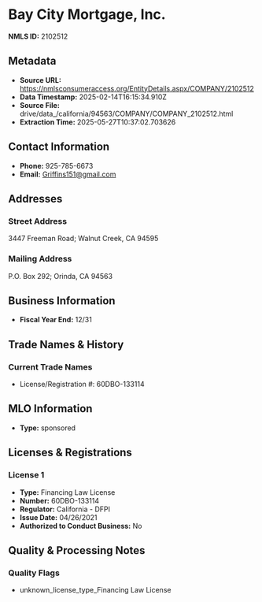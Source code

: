 # Bay City Mortgage, Inc.

**NMLS ID:** 2102512

## Metadata
- **Source URL:** https://nmlsconsumeraccess.org/EntityDetails.aspx/COMPANY/2102512
- **Data Timestamp:** 2025-02-14T16:15:34.910Z
- **Source File:** drive/data_/california/94563/COMPANY/COMPANY_2102512.html
- **Extraction Time:** 2025-05-27T10:37:02.703626

## Contact Information
- **Phone:** 925-785-6673
- **Email:** Griffins151@gmail.com

## Addresses
### Street Address
3447 Freeman Road; Walnut Creek, CA 94595

### Mailing Address
P.O. Box 292; Orinda, CA 94563

## Business Information
- **Fiscal Year End:** 12/31

## Trade Names & History
### Current Trade Names
- License/Registration #: 60DBO-133114

## MLO Information
- **Type:** sponsored

## Licenses & Registrations

### License 1
- **Type:** Financing Law License
- **Number:** 60DBO-133114
- **Regulator:** California - DFPI
- **Issue Date:** 04/26/2021
- **Authorized to Conduct Business:** No

## Quality & Processing Notes
### Quality Flags
- unknown_license_type_Financing Law License

